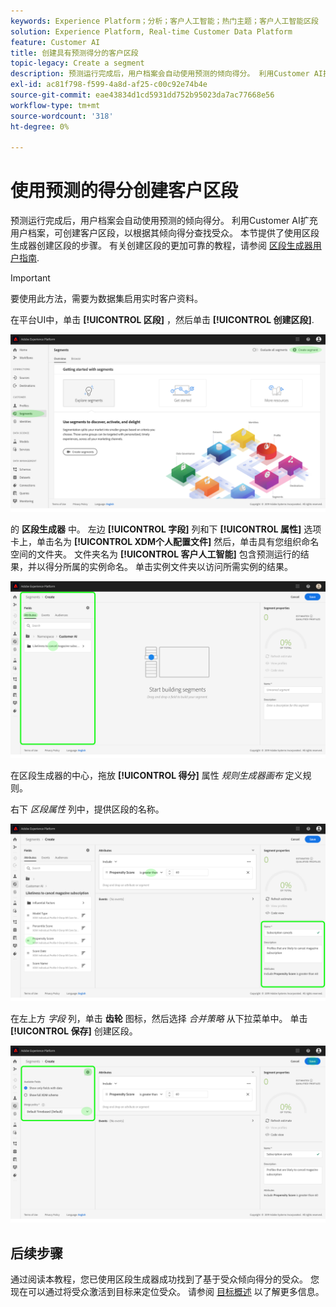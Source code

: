 ```yaml
---
keywords: Experience Platform；分析；客户人工智能；热门主题；客户人工智能区段
solution: Experience Platform, Real-time Customer Data Platform
feature: Customer AI
title: 创建具有预测得分的客户区段
topic-legacy: Create a segment
description: 预测运行完成后，用户档案会自动使用预测的倾向得分。 利用Customer AI扩充用户档案，可创建客户区段，以根据其倾向得分查找受众。 本节提供了使用区段生成器创建区段的步骤。
exl-id: ac81f798-f599-4a8d-af25-c00c92e74b4e
source-git-commit: eae43834d1cd5931dd752b95023da7ac77668e56
workflow-type: tm+mt
source-wordcount: '318'
ht-degree: 0%

---
```


# 使用预测的得分创建客户区段

预测运行完成后，用户档案会自动使用预测的倾向得分。 利用Customer AI扩充用户档案，可创建客户区段，以根据其倾向得分查找受众。 本节提供了使用区段生成器创建区段的步骤。 有关创建区段的更加可靠的教程，请参阅 [区段生成器用户指南](../../../segmentation/ui/segment-builder.md).

>[!IMPORTANT]
>
>要使用此方法，需要为数据集启用实时客户资料。

在平台UI中，单击 **[!UICONTROL 区段]** ，然后单击 **[!UICONTROL 创建区段]**.

![](../images/user-guide/segments.png)

的 **区段生成器** 中。 左边 **[!UICONTROL 字段]** 列和下 **[!UICONTROL 属性]** 选项卡上，单击名为 **[!UICONTROL XDM个人配置文件]** 然后，单击具有您组织命名空间的文件夹。 文件夹名为 **[!UICONTROL 客户人工智能]** 包含预测运行的结果，并以得分所属的实例命名。 单击实例文件夹以访问所需实例的结果。

![](../images/user-guide/results.png)

在区段生成器的中心，拖放 **[!UICONTROL 得分]** 属性 *规则生成器画布* 定义规则。

右下 *区段属性* 列中，提供区段的名称。

![](../images/user-guide/properties.png)

在左上方 *字段* 列，单击 **齿轮** 图标，然后选择 *合并策略* 从下拉菜单中。 单击 **[!UICONTROL 保存]** 创建区段。

![](../images/user-guide/merge_policy.png)

## 后续步骤

通过阅读本教程，您已使用区段生成器成功找到了基于受众倾向得分的受众。 您现在可以通过将受众激活到目标来定位受众。 请参阅 [目标概述](../../../destinations/home.md) 以了解更多信息。
